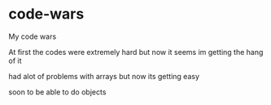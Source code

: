 # code-wars
My code wars 

At first the codes were extremely hard but now it seems im getting the hang of it  

had alot of problems with arrays but now its getting easy


soon to be able to do objects 
